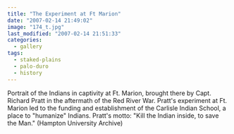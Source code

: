 ```yaml
---
title: "The Experiment at Ft Marion"
date: "2007-02-14 21:49:02"
image: "174_t.jpg"
last_modified: "2007-02-14 21:51:33"
categories:
  - gallery
tags:
  - staked-plains
  - palo-duro
  - history  
---
```


Portrait of the Indians in captivity at Ft. Marion, brought there by Capt. Richard Pratt in the aftermath of the Red River War. Pratt's experiment at Ft. Marion led to the funding and establishment of the Carlisle Indian School, a place to "humanize" Indians. Pratt's motto: "Kill the Indian inside, to save the Man." (Hampton University Archive)
